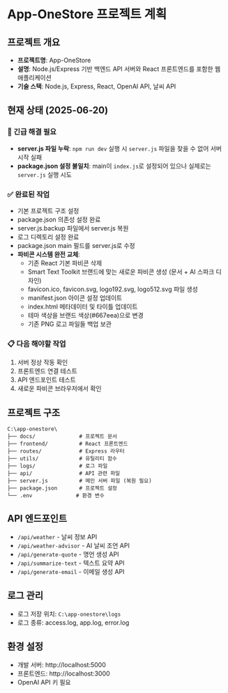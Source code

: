 # App-OneStore 프로젝트 계획

## 프로젝트 개요
- **프로젝트명**: App-OneStore
- **설명**: Node.js/Express 기반 백엔드 API 서버와 React 프론트엔드를 포함한 웹 애플리케이션
- **기술 스택**: Node.js, Express, React, OpenAI API, 날씨 API

## 현재 상태 (2025-06-20)

### 🔴 긴급 해결 필요
- **server.js 파일 누락**: `npm run dev` 실행 시 `server.js` 파일을 찾을 수 없어 서버 시작 실패
- **package.json 설정 불일치**: main이 `index.js`로 설정되어 있으나 실제로는 `server.js` 실행 시도

### ✅ 완료된 작업
- 기본 프로젝트 구조 설정
- package.json 의존성 설정 완료
- server.js.backup 파일에서 server.js 복원
- 로그 디렉토리 설정 완료
- package.json main 필드를 server.js로 수정
- **파비콘 시스템 완전 교체**:
  - 기존 React 기본 파비콘 삭제
  - Smart Text Toolkit 브랜드에 맞는 새로운 파비콘 생성 (문서 + AI 스파크 디자인)
  - favicon.ico, favicon.svg, logo192.svg, logo512.svg 파일 생성
  - manifest.json 아이콘 설정 업데이트
  - index.html 메타데이터 및 타이틀 업데이트
  - 테마 색상을 브랜드 색상(#667eea)으로 변경
  - 기존 PNG 로고 파일들 백업 보관

### 📋 다음 해야할 작업
1. 서버 정상 작동 확인
2. 프론트엔드 연결 테스트
3. API 엔드포인트 테스트
4. 새로운 파비콘 브라우저에서 확인

## 프로젝트 구조
```
C:\app-onestore\
├── docs/              # 프로젝트 문서
├── frontend/          # React 프론트엔드
├── routes/            # Express 라우터
├── utils/             # 유틸리티 함수
├── logs/              # 로그 파일
├── api/               # API 관련 파일
├── server.js          # 메인 서버 파일 (복원 필요)
├── package.json       # 프로젝트 설정
└── .env              # 환경 변수
```

## API 엔드포인트
- `/api/weather` - 날씨 정보 API
- `/api/weather-advisor` - AI 날씨 조언 API
- `/api/generate-quote` - 명언 생성 API
- `/api/summarize-text` - 텍스트 요약 API
- `/api/generate-email` - 이메일 생성 API

## 로그 관리
- 로그 저장 위치: `C:\app-onestore\logs`
- 로그 종류: access.log, app.log, error.log

## 환경 설정
- 개발 서버: http://localhost:5000
- 프론트엔드: http://localhost:3000
- OpenAI API 키 필요
